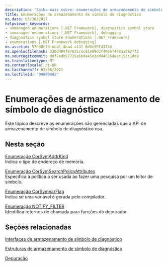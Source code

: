 ```yaml
---
description: 'Saiba mais sobre: enumerações de armazenamento de símbolo de diagnóstico'
title: Enumerações de armazenamento de símbolo de diagnóstico
ms.date: 03/30/2017
helpviewer_keywords:
- unmanaged enumerations [.NET Framework], diagnostics symbol store
- unmanaged enumerations [.NET Framework], debugging
- diagnostics symbol store enumerations [.NET Framework]
- enumerations [.NET Framework debugging]
ms.assetid: 57d68c70-aba1-4bad-a13f-6d0c55f43746
ms.openlocfilehash: 220dd09f87855c1c81609d2f40e67448aa5827f3
ms.sourcegitcommit: ddf7edb67715a5b9a45e3dd44536dabc153c1de0
ms.translationtype: MT
ms.contentlocale: pt-BR
ms.lasthandoff: 02/06/2021
ms.locfileid: "99800442"
---
```

# <a name="diagnostics-symbol-store-enumerations"></a>Enumerações de armazenamento de símbolo de diagnóstico

Este tópico descreve as enumerações não gerenciadas que a API de armazenamento de símbolo de diagnóstico usa.  
  
## <a name="in-this-section"></a>Nesta seção  

 [Enumeração CorSymAddrKind](corsymaddrkind-enumeration.md)  
 Indica o tipo de endereço de memória.  
  
 [Enumeração CorSymSearchPolicyAttributes](corsymsearchpolicyattributes-enumeration.md)  
 Especifica a política a ser usada ao fazer uma pesquisa por um leitor de símbolo.  
  
 [Enumeração CorSymVarFlag](corsymvarflag-enumeration.md)  
 Indica se uma variável é gerada pelo compilador.  
  
 [Enumeração NOTIFY_FILTER](notify-filter-enumeration.md)  
 Identifica retornos de chamada para funções do depurador.  
  
## <a name="related-sections"></a>Seções relacionadas  

 [Interfaces de armazenamento de símbolo de diagnóstico](diagnostics-symbol-store-interfaces.md)  
  
 [Estruturas de armazenamento de símbolo de diagnóstico](diagnostics-symbol-store-structures.md)  
  
 [Depuração](../debugging/index.md)

